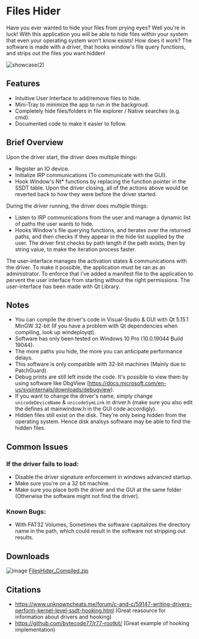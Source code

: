# Files Hider
Have you ever wanted to hide your files from prying eyes? Well you're in luck! With this application you will be able to hide files within your system that even your operating system won't know exists!
How does it work? The software is made with a driver, that hooks window's file query functions, and strips out the files you want hidden!

![showcase(2)](https://user-images.githubusercontent.com/60044819/161398181-91ab970e-8e03-4cea-a52a-3c6d36ef7bbb.gif)

## Features
- Intuitive User Interface to add/remove files to hide.
- Mini-Tray to minimize the app to run in the backgroud.
- Completely hide files/folders in file explorer / Native searches (e.g. cmd).
- Documented code to make it easier to follow.

## Brief Overview
Upon the driver start, the driver does multiple things:
- Register an IO device.
- Initialize IRP communications (To communicate with the GUI).
- Hook Window's Nt\* functions by replacing the function pointer in the SSDT table.
Upon the driver closing, all of the actions above would be reverted back to how they were before the driver started.

During the driver running, the driver does multiple things:
- Listen to IRP communications from the user and manage a dynamic list of paths the user wants to hide.
- Hooks Window's file querying functions, and iterates over the returned paths, and then checks if they appear in the hide list supplied by the user. The driver first checks by path length if the path exists, then by string value, to make the iteration process faster.

The user-interface manages the activation states & communications with the driver. To make it possible, the application must be ran as an administrator. To enforce that i've added a manifest file to the application to pervent the user interface from starting without the right permissions.
The user-interface has been made with Qt Library.

## Notes
- You can compile the driver's code in Visual-Studio & GUI with Qt 5.15.1 MinGW 32-bit (If you have a problem with Qt dependencies when compiling, look up windeployqt).
- Software has only been tested on Windows 10 Pro (10.0.19044 Build 19044).
- The more paths you hide, the more you can anticipate performance delays.
- This software is only compatible with 32-bit machines (Mainly due to PatchGuard).
- Debug prints are still left inside the code. It's possible to view them by using software like DbgView (https://docs.microsoft.com/en-us/sysinternals/downloads/debugview).
- If you want to change the driver's name, simply change `unicodeDeviceName` & `unicodeSymLink` in driver.h (make sure you also edit the defines at mainwindow.h in the GUI code accordigly).
- Hidden files still exist on the disk. They're only being hidden from the operating system. Hence disk analsys software may be able to find the hidden files.

## Common Issues
### If the driver fails to load:
- Disable the driver signature enforcement in windows advanced startup.
- Make sure you're on a 32 bit machine.
- Make sure you place both the driver and the GUI at the same folder (Otherwise the software might not find the driver).

### Known Bugs:
- With FAT32 Volumes, Sometimes the software capitalizes the directory name in the path, which could result in the software not stripping out results.

## Downloads
![image](https://user-images.githubusercontent.com/60044819/161398104-52ec9007-ef1d-4d2d-9c60-7ca1b15df2d7.png) [FilesHider_Compiled.zip](https://github.com/Asaf-Zanjiri/Files-Hider/releases/tag/release-v1.0)

## Citations
- https://www.unknowncheats.me/forum/c-and-c/59147-writing-drivers-perform-kernel-level-ssdt-hooking.html (Great reasource for information about drivers and hooking)
- https://github.com/bytecode77/r77-rootkit/ (Great example of hooking implementation)

